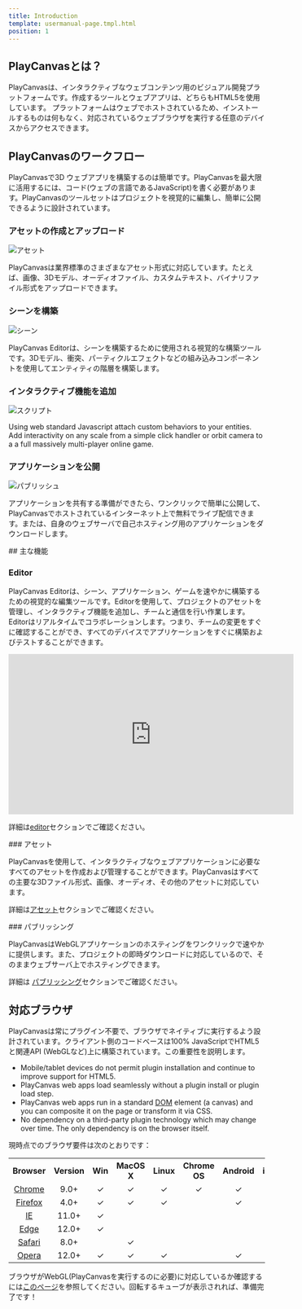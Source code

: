 ```yaml
---
title: Introduction
template: usermanual-page.tmpl.html
position: 1
---
```


## PlayCanvasとは？

PlayCanvasは、インタラクティブなウェブコンテンツ用のビジュアル開発プラットフォームです。作成するツールとウェブアプリは、どちらもHTML5を使用しています。 プラットフォームはウェブでホストされているため、インストールするものは何もなく、対応されているウェブブラウザを実行する任意のデバイスからアクセスできます。

## PlayCanvasのワークフロー

PlayCanvasで3D ウェブアプリを構築するのは簡単です。PlayCanvasを最大限に活用するには、コード(ウェブの言語であるJavaScript)を書く必要があります。PlayCanvasのツールセットはプロジェクトを視覚的に編集し、簡単に公開できるように設計されています。

### アセットの作成とアップロード

![アセット][4]

PlayCanvasは業界標準のさまざまなアセット形式に対応しています。たとえば、画像、3Dモデル、オーディオファイル、カスタムテキスト、バイナリファイル形式をアップロードできます。

### シーンを構築

![シーン][5]

PlayCanvas Editorは、シーンを構築するために使用される視覚的な構築ツールです。3Dモデル、衝突、パーティクルエフェクトなどの組み込みコンポーネントを使用してエンティティの階層を構築します。

### インタラクティブ機能を追加

![スクリプト][6]

Using web standard Javascript attach custom behaviors to your entities. Add interactivity on any scale from a simple click handler or orbit camera to a a full massively multi-player online game.

### アプリケーションを公開

![パブリッシュ][7]

アプリケーションを共有する準備ができたら、ワンクリックで簡単に公開して、PlayCanvasでホストされているインターネット上で無料でライブ配信できます。または、自身のウェブサーバで自己ホスティング用のアプリケーションをダウンロードします。

## 主な機能

### Editor

PlayCanvas Editorは、シーン、アプリケーション、ゲームを速やかに構築するための視覚的な編集ツールです。Editorを使用して、プロジェクトのアセットを管理し、インタラクティブ機能を追加し、チームと通信を行い作業します。Editorはリアルタイムでコラボレーションします。つまり、チームの変更をすぐに確認することができ、すべてのデバイスでアプリケーションをすぐに構築およびテストすることができます。

<iframe width="560" height="315" src="https://www.youtube.com/embed/PS4oMLPyYfI" frameborder="0" allowfullscreen></iframe>

詳細は[editor][8]セクションでご確認ください。

### アセット

PlayCanvasを使用して、インタラクティブなウェブアプリケーションに必要なすべてのアセットを作成および管理することができます。PlayCanvasはすべての主要な3Dファイル形式、画像、オーディオ、その他のアセットに対応しています。

詳細は[アセット][9]セクションでご確認ください。

### パブリッシング

PlayCanvasはWebGLアプリケーションのホスティングをワンクリックで速やかに提供します。また、プロジェクトの即時ダウンロードに対応しているので、そのままウェブサーバ上でホスティングできます。

詳細は [パブリッシング][1]セクションでご確認ください。

## 対応ブラウザ

PlayCanvasは常にプラグイン不要で、ブラウザでネイティブに実行するよう設計されています。クライアント側のコードベースは100% JavaScriptでHTML5と関連API (WebGLなど)上に構築されています。この重要性を説明します。

* Mobile/tablet devices do not permit plugin installation and continue to improve support for HTML5.
* PlayCanvas web apps load seamlessly without a plugin install or plugin load step.
* PlayCanvas web apps run in a standard [DOM][2] element (a canvas) and you can composite it on the page or transform it via CSS.
* No dependency on a third-party plugin technology which may change over time. The only dependency is on the browser itself.

現時点でのブラウザ要件は次のとおりです：

<table class="table table-striped table-bordered">
    <tr><th>Browser</th><th>Version</th><th>Win</th><th>MacOS X</th><th>Linux</th><th>Chrome OS</th><th>Android</th><th>iOS</th></tr>
    <tr><td style="text-align:center"><a href="https://www.google.com/chrome/">Chrome</a></td><td style="text-align:center">9.0+</td>
        <td style="text-align:center">&#x2713;</td><td style="text-align:center">&#x2713;</td><td style="text-align:center">&#x2713;</td><td style="text-align:center">&#x2713;</td><td style="text-align:center">&#x2713;</td><td style="text-align:center">&#x2713;</td>
    </tr>
    <tr><td style="text-align:center"><a href="https://www.mozilla.org/firefox/">Firefox</a></td><td style="text-align:center">4.0+</td>
        <td style="text-align:center">&#x2713;</td><td style="text-align:center">&#x2713;</td><td style="text-align:center">&#x2713;</td><td style="text-align:center"></td><td style="text-align:center">&#x2713;</td><td style="text-align:center">&#x2713;</td>
    </tr>
    <tr><td style="text-align:center"><a href="https://www.microsoft.com/en-us/download/internet-explorer.aspx">IE</a></td><td style="text-align:center">11.0+</td>
        <td style="text-align:center">&#x2713;</td><td style="text-align:center"></td><td style="text-align:center"></td><td style="text-align:center"></td><td style="text-align:center"></td><td style="text-align:center"></td>
    </tr>
    <tr><td style="text-align:center"><a href="https://www.microsoft.com/edge">Edge</a></td><td style="text-align:center">12.0+</td>
        <td style="text-align:center">&#x2713;</td><td style="text-align:center"></td><td style="text-align:center"></td><td style="text-align:center"></td><td style="text-align:center"></td><td style="text-align:center"></td>
    </tr>
    <tr><td style="text-align:center"><a href="https://www.apple.com/safari/">Safari</a></td><td style="text-align:center">8.0+</td>
        <td style="text-align:center"></td><td style="text-align:center">&#x2713;</td><td style="text-align:center"></td><td style="text-align:center"></td><td style="text-align:center"></td><td style="text-align:center">&#x2713;</td>
    </tr>
    <tr><td style="text-align:center"><a href="https://www.opera.com/">Opera</a></td><td style="text-align:center">12.0+</td>
        <td style="text-align:center">&#x2713;</td><td style="text-align:center">&#x2713;</td><td style="text-align:center">&#x2713;</td><td style="text-align:center"></td><td style="text-align:center">&#x2713;</td><td style="text-align:center"></td>
    </tr>
</table>

ブラウザがWebGL(PlayCanvasを実行するのに必要)に対応しているか確認するには[このページ][3]を参照してください。回転するキューブが表示されれば、準備完了です！

[1]: /user-manual/publishing
[2]: /user-manual/glossary/#dom
[3]: http://get.webgl.org/
[4]: /images/user-manual/introduction-assets.jpg
[5]: /images/user-manual/introduction-scene.jpg
[6]: /images/user-manual/introduction-script.jpg
[7]: /images/user-manual/introduction-published.jpg
[8]: /user-manual/designer
[9]: /user-manual/assets

